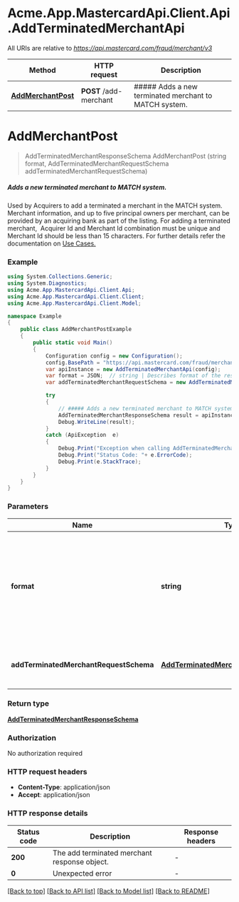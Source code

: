 # Acme.App.MastercardApi.Client.Api.AddTerminatedMerchantApi

All URIs are relative to *https://api.mastercard.com/fraud/merchant/v3*

Method | HTTP request | Description
------------- | ------------- | -------------
[**AddMerchantPost**](AddTerminatedMerchantApi.md#addmerchantpost) | **POST** /add-merchant | ##### Adds a new terminated merchant to MATCH system.


<a name="addmerchantpost"></a>
# **AddMerchantPost**
> AddTerminatedMerchantResponseSchema AddMerchantPost (string format, AddTerminatedMerchantRequestSchema addTerminatedMerchantRequestSchema)

##### Adds a new terminated merchant to MATCH system.

Used by Acquirers to add a terminated a merchant in the MATCH system. Merchant information, and up to five principal owners per merchant, can be provided by an acquiring bank as part of the listing. For adding a terminated merchant,  Acquirer Id and Merchant Id combination must be unique and Merchant Id should be less than 15 characters. For further details refer the documentation on [Use Cases.](/match/documentation/use-cases) 

### Example
```csharp
using System.Collections.Generic;
using System.Diagnostics;
using Acme.App.MastercardApi.Client.Api;
using Acme.App.MastercardApi.Client.Client;
using Acme.App.MastercardApi.Client.Model;

namespace Example
{
    public class AddMerchantPostExample
    {
        public static void Main()
        {
            Configuration config = new Configuration();
            config.BasePath = "https://api.mastercard.com/fraud/merchant/v3";
            var apiInstance = new AddTerminatedMerchantApi(config);
            var format = JSON;  // string | Describes format of the response you wants to serverd, response can be delevired either as XML or JSON.
            var addTerminatedMerchantRequestSchema = new AddTerminatedMerchantRequestSchema(); // AddTerminatedMerchantRequestSchema | Body of the Add Terminated Merchant Request

            try
            {
                // ##### Adds a new terminated merchant to MATCH system.
                AddTerminatedMerchantResponseSchema result = apiInstance.AddMerchantPost(format, addTerminatedMerchantRequestSchema);
                Debug.WriteLine(result);
            }
            catch (ApiException  e)
            {
                Debug.Print("Exception when calling AddTerminatedMerchantApi.AddMerchantPost: " + e.Message );
                Debug.Print("Status Code: "+ e.ErrorCode);
                Debug.Print(e.StackTrace);
            }
        }
    }
}
```

### Parameters

Name | Type | Description  | Notes
------------- | ------------- | ------------- | -------------
 **format** | **string**| Describes format of the response you wants to serverd, response can be delevired either as XML or JSON. | 
 **addTerminatedMerchantRequestSchema** | [**AddTerminatedMerchantRequestSchema**](AddTerminatedMerchantRequestSchema.md)| Body of the Add Terminated Merchant Request | 

### Return type

[**AddTerminatedMerchantResponseSchema**](AddTerminatedMerchantResponseSchema.md)

### Authorization

No authorization required

### HTTP request headers

 - **Content-Type**: application/json
 - **Accept**: application/json


### HTTP response details
| Status code | Description | Response headers |
|-------------|-------------|------------------|
| **200** | The add terminated merchant response object. |  -  |
| **0** | Unexpected error |  -  |

[[Back to top]](#) [[Back to API list]](../README.md#documentation-for-api-endpoints) [[Back to Model list]](../README.md#documentation-for-models) [[Back to README]](../README.md)

